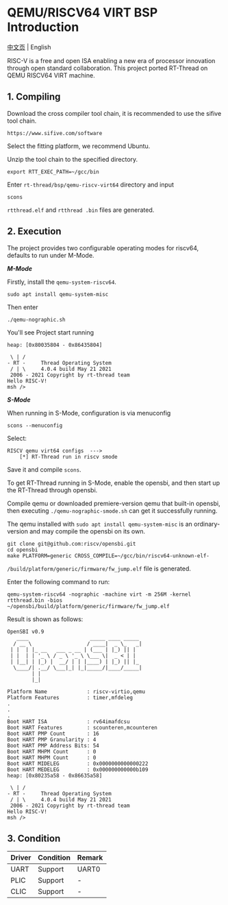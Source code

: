# QEMU/RISCV64 VIRT BSP Introduction

[中文页](README_ZH.md) | English

RISC-V is a free and open ISA enabling a new era of processor innovation through open standard collaboration. This project ported RT-Thread on QEMU RISCV64 VIRT machine.

## 1. Compiling

Download the cross compiler tool chain, it is recommended to use the sifive tool chain.

```
https://www.sifive.com/software
```

Select the fitting platform, we recommend Ubuntu. 

Unzip the tool chain to the specified directory.

```
export RTT_EXEC_PATH=~/gcc/bin
```

Enter `rt-thread/bsp/qemu-riscv-virt64` directory and input

```
scons
```

 `rtthread.elf` and `rtthread .bin` files are generated. 

## 2. Execution

The project provides two configurable operating modes for riscv64, defaults to run under M-Mode.

***M-Mode***

Firstly, install the `qemu-system-riscv64`.

```
sudo apt install qemu-system-misc
```

Then enter

```
./qemu-nographic.sh
```

You'll see Project start running

```
heap: [0x80035804 - 0x86435804]

 \ | /
- RT -     Thread Operating System
 / | \     4.0.4 build May 21 2021
 2006 - 2021 Copyright by rt-thread team
Hello RISC-V!
msh />
```

***S-Mode***

When running in S-Mode, configuration is via menuconfig

```
scons --menuconfig
```

Select:

```
RISCV qemu virt64 configs  ---> 
    [*] RT-Thread run in riscv smode
```

Save it and compile `scons`.

To get RT-Thread running in S-Mode, enable the opensbi, and then start up the RT-Thread through opensbi.

Compile qemu or downloaded premiere-version qemu that built-in opensbi, then executing `./qemu-nographic-smode.sh` can get it successfully running.  

The qemu installed with `sudo apt install qemu-system-misc` is an ordinary-version and may compile the opensbi on its own.

```
git clone git@github.com:riscv/opensbi.git
cd opensbi
make PLATFORM=generic CROSS_COMPILE=~/gcc/bin/riscv64-unknown-elf-
```

`/build/platform/generic/firmware/fw_jump.elf` file is generated. 

Enter the following command to run:

```
qemu-system-riscv64 -nographic -machine virt -m 256M -kernel rtthread.bin -bios ~/opensbi/build/platform/generic/firmware/fw_jump.elf
```

Result is shown as follows: 

```
OpenSBI v0.9
   ____                    _____ ____ _____
  / __ \                  / ____|  _ \_   _|
 | |  | |_ __   ___ _ __ | (___ | |_) || |
 | |  | | '_ \ / _ \ '_ \ \___ \|  _ < | |
 | |__| | |_) |  __/ | | |____) | |_) || |_
  \____/| .__/ \___|_| |_|_____/|____/_____|
        | |
        |_|

Platform Name             : riscv-virtio,qemu
Platform Features         : timer,mfdeleg
.
.
.
Boot HART ISA             : rv64imafdcsu
Boot HART Features        : scounteren,mcounteren
Boot HART PMP Count       : 16
Boot HART PMP Granularity : 4
Boot HART PMP Address Bits: 54
Boot HART MHPM Count      : 0
Boot HART MHPM Count      : 0
Boot HART MIDELEG         : 0x0000000000000222
Boot HART MEDELEG         : 0x000000000000b109
heap: [0x80235a58 - 0x86635a58]

 \ | /
- RT -     Thread Operating System
 / | \     4.0.4 build May 21 2021
 2006 - 2021 Copyright by rt-thread team
Hello RISC-V!
msh />
```

## 3. Condition

| Driver | Condition | Remark |
| ------ | --------- | ------ |
| UART   | Support   | UART0  |
| PLIC   | Support   | -      |
| CLIC   | Support   | -      |